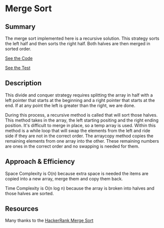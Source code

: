 # Merge Sort

## Summary
The merge sort implemented here is a recursive solution. This strategy sorts the left half and then sorts the right half.  Both halves are then merged in sorted order.

[See the Code](src/main/java/SortingAlgos/mergeSort.java)


[See the Test](src/test/java/SortingAlgos/mergeSortTest.java)


## Description
This divide and conquer strategy requires splitting the array in half with a left pointer that starts at the beginning and a right pointer that starts at the end.  If at any point the left is greater than the right, we are done.

During this process, a recursive method is called that will sort those halves.  This method takes in the array, the left starting positing and the right ending position.  It's difficult to merge in place, so a temp array is used. Within this method is a while loop that will swap the elements from the left and ride side if they are not in the correct order. The arraycopy method copies the remaining elements from one array into the other.  These remaining numbers are ones in the correct order and no swapping is needed for them.

## Approach & Efficiency
Space Complexity is O(n) because extra space is needed the items are copied into a new array, merge them and copy them back.

Time Complexity is O(n log n) because the array is broken into halves and those halves are sorted.

## Resources
Many thanks to the [HackerRank Merge Sort](https://www.youtube.com/watch?v=KF2j-9iSf4Q&t=229s)
